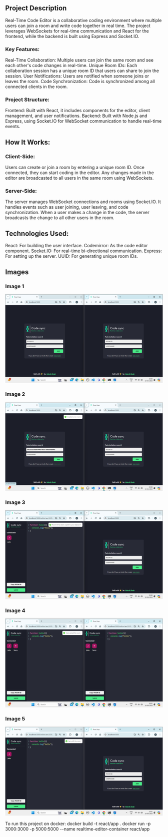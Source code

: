 ## Project Description
Real-Time Code Editor is a collaborative coding environment where multiple users can join a room and write code together in real time. The project leverages WebSockets for real-time communication and React for the frontend, while the backend is built using Express and Socket.IO.

### Key Features:
Real-Time Collaboration: Multiple users can join the same room and see each other's code changes in real-time.
Unique Room IDs: Each collaboration session has a unique room ID that users can share to join the session.
User Notifications: Users are notified when someone joins or leaves the room.
Code Synchronization: Code is synchronized among all connected clients in the room.

### Project Structure:
Frontend: Built with React, it includes components for the editor, client management, and user notifications.
Backend: Built with Node.js and Express, using Socket.IO for WebSocket communication to handle real-time events.

## How It Works:

### Client-Side:
Users can create or join a room by entering a unique room ID.
Once connected, they can start coding in the editor.
Any changes made in the editor are broadcasted to all users in the same room using WebSockets.

### Server-Side:
The server manages WebSocket connections and rooms using Socket.IO.
It handles events such as user joining, user leaving, and code synchronization.
When a user makes a change in the code, the server broadcasts the change to all other users in the room.

## Technologies Used:
React: For building the user interface.
Codemirror: As the code editor component.
Socket.IO: For real-time bi-directional communication.
Express: For setting up the server.
UUID: For generating unique room IDs.

## Images

### Image 1

![Image 1 Description](https://raw.githubusercontent.com/Adarsh1singh/realtime-code-editor/main/assets/img1.png)

### Image 2
![Image 2 Description](https://raw.githubusercontent.com/Adarsh1singh/realtime-code-editor/main/assets/img2.png)

### Image 3
![Image 3 Description](https://raw.githubusercontent.com/Adarsh1singh/realtime-code-editor/main/assets/img3.png)

### Image 4
![Image 4 Description](https://raw.githubusercontent.com/Adarsh1singh/realtime-code-editor/main/assets/img4.png)

### Image 5
![Image 5 Description](https://raw.githubusercontent.com/Adarsh1singh/realtime-code-editor/main/assets/img5.png)


To run this project on docker: 
 docker build -t react/app .
  docker run -p 3000:3000 -p 5000:5000 --name realtime-editor-container react/app

